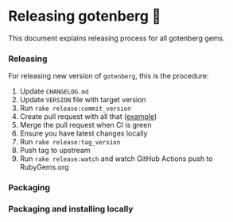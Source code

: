 # Releasing gotenberg 🥂

This document explains releasing process for all gotenberg gems.

### Releasing

For releasing new version of `gotenberg`, this is the procedure:

1. Update `CHANGELOG.md`
2. Update `VERSION` file with target version
3. Run `rake release:commit_version`
4. Create pull request with all that ([example](https://github.com/SELISEdigitalplatforms/l3-ruby-gem-gotenberg/pull/69))
5. Merge the pull request when CI is green
6. Ensure you have latest changes locally
7. Run `rake release:tag_version`
8. Push tag to upstream
9. Run `rake release:watch` and watch GitHub Actions push to RubyGems.org

### Packaging
<!-- TODO -->
### Packaging and installing locally
<!-- TODO -->